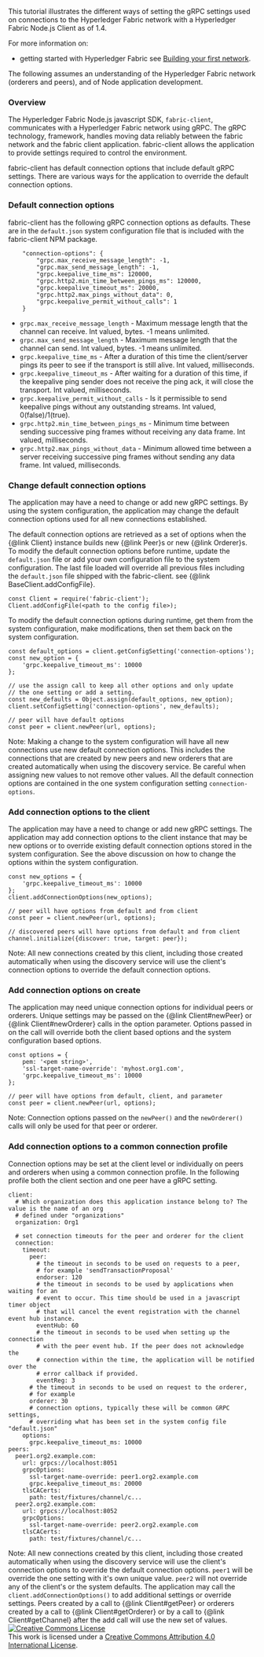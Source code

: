 
This tutorial illustrates the different ways of setting the gRPC settings used on connections to the Hyperledger Fabric network with a Hyperledger Fabric Node.js Client as of 1.4.

For more information on:
* getting started with Hyperledger Fabric see
[Building your first network](http://hyperledger-fabric.readthedocs.io/en/latest/build_network.html).

The following assumes an understanding of the Hyperledger Fabric network
(orderers and peers),
and of Node application development.

### Overview
The Hyperledger Fabric Node.js javascript SDK, `fabric-client`,  communicates
with a Hyperledger Fabric network using gRPC. The gRPC technology, framework,
handles moving data reliably between the fabric network and the fabric client
application.
fabric-client allows the application to provide settings required to control
the environment.

fabric-client has default connection options that include default gRPC settings.
There are various ways for the application to override the default connection
options. 

### Default connection options
fabric-client has the following gRPC connection options as defaults.
These are in the `default.json` system configuration file that is included
with the fabric-client NPM package.
```
	"connection-options": {
		"grpc.max_receive_message_length": -1,
		"grpc.max_send_message_length": -1,
		"grpc.keepalive_time_ms": 120000, 
		"grpc.http2.min_time_between_pings_ms": 120000, 
		"grpc.keepalive_timeout_ms": 20000, 
		"grpc.http2.max_pings_without_data": 0, 
		"grpc.keepalive_permit_without_calls": 1 
	}
```
* `grpc.max_receive_message_length` - Maximum message length that the channel
can receive. Int valued, bytes. -1 means unlimited.
* `grpc.max_send_message_length` - Maximum message length that the channel can
send. Int valued, bytes. -1 means unlimited.
* `grpc.keepalive_time_ms` - After a duration of this time the client/server
pings its peer to see if the transport is still alive. Int valued, milliseconds.
* `grpc.keepalive_timeout_ms` - After waiting for a duration of this time, 
if the keepalive ping sender does not receive the ping ack, it will close the
transport. Int valued, milliseconds. 
* `grpc.keepalive_permit_without_calls` - Is it permissible to send keepalive
pings without any outstanding streams. Int valued, 0(false)/1(true). 
* `grpc.http2.min_time_between_pings_ms` - Minimum time between sending
successive ping frames without receiving any data frame.
Int valued, milliseconds.
* `grpc.http2.max_pings_without_data` - Minimum allowed time between a server
receiving successive ping frames without sending any data frame.
Int valued, milliseconds.

### Change default connection options
The application may have a need to change or add new gRPC settings.
By using the system configuration, the application may change the default
connection options used for all new connections established.

The default connection options are retrieved as a set of options when
the {@link Client} instance builds new {@link Peer}s or new {@link Orderer}s.
To modify the  default connection options before runtime, update the
`default.json` file or add your own configuration file to the system configuration.
The last file loaded will override all previous files including the `default.json`
file shipped with the fabric-client. see {@link BaseClient.addConfigFile}.
```
const Client = require('fabric-client');
Client.addConfigFile(<path to the config file>);
```
To modify the default connection options during runtime, get them from the
system configuration, make modifications, then set them back on the system
configuration.
```
const default_options = client.getConfigSetting('connection-options');
const new_option = {
    'grpc.keepalive_timeout_ms': 10000
};

// use the assign call to keep all other options and only update
// the one setting or add a setting.
const new_defaults = Object.assign(default_options, new_option);
client.setConfigSetting('connection-options', new_defaults);

// peer will have default options
const peer = client.newPeer(url, options);
```

Note: Making a change to the system configuration will have all new
connections use new default connection options. This includes the
connections that are created by new peers and new orderers that are
created automatically when using the discovery service.
Be careful when assigning new values to not remove other values.
All the default connection options are contained in the one system
configuration setting `connection-options`.

### Add connection options to the client
The application may have a need to change or add new gRPC settings.
The application may add connection options to the client instance
that may be new options or to override existing default connection
options stored in the system configuration. See the above
discussion on how to change the options within the system configuration.
```
const new_options = {
    'grpc.keepalive_timeout_ms': 10000
};
client.addConnectionOptions(new_options);

// peer will have options from default and from client
const peer = client.newPeer(url, options);

// discovered peers will have options from default and from client
channel.initialize({discover: true, target: peer});
```
Note: All new connections created by this client, including those created
automatically when using the discovery service will use the client's
connection options to override the default connection options.

### Add connection options on create
The application may need unique connection options for individual
peers or orderers. Unique settings may be passed on the
{@link Client#newPeer} or
{@link Client#newOrderer} calls in the option parameter.
Options passed in on the call will override both the client based
options and the system configuration based options.
```
const options = {
    pem: '<pem string>',
	'ssl-target-name-override': 'myhost.org1.com',
    'grpc.keepalive_timeout_ms': 10000
};

// peer will have options from default, client, and parameter
const peer = client.newPeer(url, options);
```
Note: Connection options passed on the `newPeer()` and the `newOrderer()`
calls will only be used for that peer or orderer.

### Add connection options to a common connection profile
Connection options may be set at the client level or individually on peers and
orderers when using a common connection profile. In the following profile
both the client section and one peer have a gRPC setting.
```
client:
  # Which organization does this application instance belong to? The value is the name of an org
  # defined under "organizations"
  organization: Org1

  # set connection timeouts for the peer and orderer for the client
  connection:
    timeout:
      peer:
        # the timeout in seconds to be used on requests to a peer,
        # for example 'sendTransactionProposal'
        endorser: 120
        # the timeout in seconds to be used by applications when waiting for an
        # event to occur. This time should be used in a javascript timer object
        # that will cancel the event registration with the channel event hub instance.
        eventHub: 60
        # the timeout in seconds to be used when setting up the connection
        # with the peer event hub. If the peer does not acknowledge the
        # connection within the time, the application will be notified over the
        # error callback if provided.
        eventReg: 3
      # the timeout in seconds to be used on request to the orderer,
      # for example
      orderer: 30
      # connection options, typically these will be common GRPC settings,
      # overriding what has been set in the system config file "default.json"
    options:
      grpc.keepalive_timeout_ms: 10000
peers:
  peer1.org2.example.com:
    url: grpcs://localhost:8051
    grpcOptions:
      ssl-target-name-override: peer1.org2.example.com
      grpc.keepalive_timeout_ms: 20000
    tlsCACerts:
      path: test/fixtures/channel/c...
  peer2.org2.example.com:
    url: grpcs://localhost:8052
    grpcOptions:
      ssl-target-name-override: peer2.org2.example.com
    tlsCACerts:
      path: test/fixtures/channel/c...
```
Note: All new connections created by this client, including those created
automatically when using the discovery service will use the client's
connection options to override the default connection options. `peer1`
will be override the one setting with it's own unique value. `peer2`
will not override any of the client's or the system defaults.
The application may call the `client.addConnectionOptions()` to add
additional settings or override settings. Peers created by a call
to {@link Client#getPeer} or orderers created by a call to
{@link Client#getOrderer} or by a call to {@link Client#getChannel}
after the add call will use the new set of values.
<a rel="license" href="http://creativecommons.org/licenses/by/4.0/"><img alt="Creative Commons License" style="border-width:0" src="https://i.creativecommons.org/l/by/4.0/88x31.png" /></a><br />This work is licensed under a <a rel="license" href="http://creativecommons.org/licenses/by/4.0/">Creative Commons Attribution 4.0 International License</a>.
